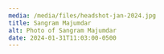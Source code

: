 ```yaml
---
media: /media/files/headshot-jan-2024.jpg
title: Sangram Majumdar
alt: Photo of Sangram Majumdar
date: 2024-01-31T11:03:00-0500
---
```

